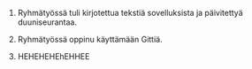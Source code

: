 1. Ryhmätyössä tuli kirjotettua tekstiä sovelluksista ja päivitettyä duuniseurantaa.

2. Ryhmätyössä oppinu käyttämään Gittiä.

3. HEHEHEHEhEHHEE